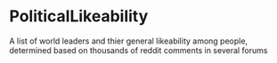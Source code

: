 # PoliticalLikeability
A list of world leaders and thier general likeability among people, determined based on thousands of reddit comments in several forums
